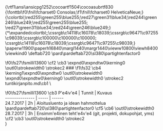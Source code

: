 {\rtf1\ansi\ansicpg1252\cocoartf1504\cocoasubrtf830
{\fonttbl\f0\fnil\fcharset0 Consolas;\f1\fnil\fcharset0 HelveticaNeue;}
{\colortbl;\red255\green255\blue255;\red27\green31\blue34;\red244\green246\blue249;\red255\green255\blue255;
\red27\green31\blue34;\red244\green246\blue249;}
{\*\expandedcolortbl;;\cssrgb\c14118\c16078\c18039;\cssrgb\c96471\c97255\c98039;\cssrgb\c100000\c100000\c100000;
\cssrgb\c14118\c16078\c18039;\cssrgb\c96471\c97255\c98039;}
\paperw11900\paperh16840\margl1440\margr1440\vieww10800\viewh8400\viewkind0
\deftab720
\pard\pardeftab720\sl380\partightenfactor0

\f0\fs27\fsmilli13600 \cf2 \cb3 \expnd0\expndtw0\kerning0
\outl0\strokewidth0 \strokec2 ### 
\f1\fs32 \cb4 \kerning1\expnd0\expndtw0 \outl0\strokewidth0 	\expnd0\expndtw0\kerning0
\outl0\strokewidth0 \strokec2 tuntikirjanpito.md\cb1 \

\f0\fs27\fsmilli13600 \cb3 P\'e4iv\'e4 | Tunnit | Kuvaus\
--------------- | ----- | ------\
24.7.2017 | 2h | Aloitusluento ja idean hahmottelua\
\pard\pardeftab720\sl380\partightenfactor0
\cf5 \cb6 \outl0\strokewidth0 28.7.2017 | 3h | Ensimm\'e4inen teht\'e4v\'e4 (git, projekti, dokupohjat, yms)\
\cf2 \cb3 \outl0\strokewidth0 \strokec2 \
}